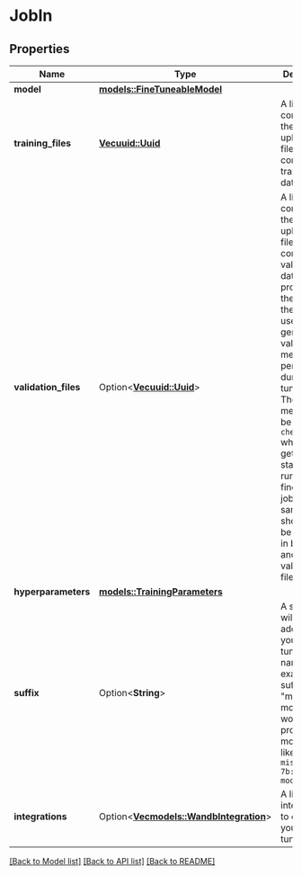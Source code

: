 # JobIn

## Properties

Name | Type | Description | Notes
------------ | ------------- | ------------- | -------------
**model** | [**models::FineTuneableModel**](FineTuneableModel.md) |  | 
**training_files** | [**Vec<uuid::Uuid>**](uuid::Uuid.md) | A list containing the IDs of uploaded files that contain training data. | 
**validation_files** | Option<[**Vec<uuid::Uuid>**](uuid::Uuid.md)> | A list containing the IDs of uploaded files that contain validation data.  If you provide these files, the data is used to generate validation metrics periodically during fine-tuning. These metrics can be viewed in `checkpoints` when getting the status of a running fine-tuning job.  The same data should not be present in both train and validation files.  | [optional]
**hyperparameters** | [**models::TrainingParameters**](TrainingParameters.md) |  | 
**suffix** | Option<**String**> | A string that will be added to your fine-tuning model name. For example, a suffix of \"my-great-model\" would produce a model name like `ft:open-mistral-7b:my-great-model:xxx...`  | [optional]
**integrations** | Option<[**Vec<models::WandbIntegration>**](WandbIntegration.md)> | A list of integrations to enable for your fine-tuning job. | [optional]

[[Back to Model list]](../README.md#documentation-for-models) [[Back to API list]](../README.md#documentation-for-api-endpoints) [[Back to README]](../README.md)


